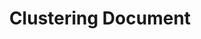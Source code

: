---
word: "true"

title: "Clustering Document"

categories: ['']

tags: ['Clustering', 'Document']

arwords: 'تجميع الوثائق الآلي'

arexps: []

enwords: ['Clustering Document']

enexps: []

arlexicons: 'ج'

enlexicons: 'C'

authors: ['Ruqayya Roshdy']

translators: ['']

citations: 'مقدمة في حوسبة اللغة العربية'

sources: 'مركز الملك عبدالله بن عبدالعزيز الدولي لخدمة اللغة العربية'

slug: ""
---